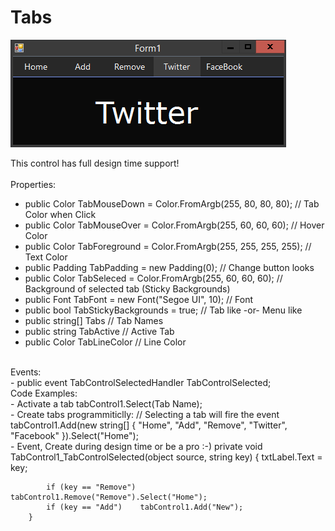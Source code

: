 # Tabs
![alt text](https://raw.githubusercontent.com/hazlema/Tabs/master/Tabs/Tabs.png "TabControl")

This control has full design time support!<br><br>
Properties:<br>
- public Color TabMouseDown = Color.FromArgb(255, 80, 80, 80); // Tab Color when Click
- public Color TabMouseOver = Color.FromArgb(255, 60, 60, 60); // Hover Color
- public Color TabForeground = Color.FromArgb(255, 255, 255, 255);  // Text Color
- public Padding TabPadding = new Padding(0);  // Change button looks
- public Color TabSeleced = Color.FromArgb(255, 60, 60, 60); // Background of selected tab (Sticky Backgrounds)
- public Font TabFont = new Font("Segoe UI", 10);  // Font
- public bool TabStickyBackgrounds = true; // Tab like -or- Menu like
- public string[] Tabs // Tab Names
- public string TabActive // Active Tab
- public Color TabLineColor // Line Color
<br>
Events:<br>
- public event TabControlSelectedHandler TabControlSelected;
<br>
Code Examples:<br>
- Activate a tab
                tabControl1.Select(Tab Name);
<br>
- Create tabs programmiticlly:
            // Selecting a tab will fire the event
            tabControl1.Add(new string[] {
                "Home",
                "Add",
                "Remove",
                "Twitter",
                "Facebook"
            }).Select("Home"); 
<br>
- Event, Create during design time or be a pro :-)
        private void TabControl1_TabControlSelected(object source, string key) {
            txtLabel.Text = key;

            if (key == "Remove") tabControl1.Remove("Remove").Select("Home");
            if (key == "Add")    tabControl1.Add("New");
        }
 
